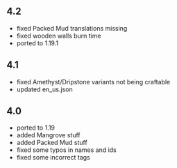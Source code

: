 ## 4.2
* fixed Packed Mud translations missing
* fixed wooden walls burn time
* ported to 1.19.1

## 4.1
* fixed Amethyst/Dripstone variants not being craftable
* updated en_us.json

## 4.0
* ported to 1.19
* added Mangrove stuff
* added Packed Mud stuff
* fixed some typos in names and ids
* fixed some incorrect tags